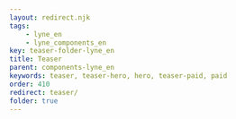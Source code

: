 ```yaml
---
layout: redirect.njk
tags: 
    - lyne_en
    - lyne_components_en
key: teaser-folder-lyne_en
title: Teaser
parent: components-lyne_en
keywords: teaser, teaser-hero, hero, teaser-paid, paid
order: 410
redirect: teaser/
folder: true
---
```

